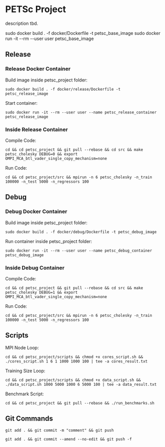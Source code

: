 # PETSc Project

description tbd.

sudo docker build . -f docker/Dockerfile -t petsc_base_image
sudo docker run -it --rm --user user petsc_base_image


## Release

### Release Docker Container

Build image inside petsc_project folder:

`sudo docker build . -f docker/release/Dockerfile -t petsc_release_image`

Start container:

`sudo docker run -it --rm --user user --name petsc_release_container petsc_release_image`

### Inside Release Container
Compile Code:

`cd && cd petsc_project && git pull --rebase && cd src && make petsc_cholesky DEBUG=0 && export OMPI_MCA_btl_vader_single_copy_mechanism=none`

Run Code:

`cd && cd petsc_project/src && mpirun -n 6 petsc_cholesky -n_train 100000 -n_test 5000 -n_regressors 100`


## Debug

### Debug Docker Container

Build image inside petsc_project folder:

`sudo docker build . -f docker/debug/Dockerfile -t petsc_debug_image`

Run container inside petsc_project folder:

`sudo docker run -it --rm --user user --name petsc_debug_container petsc_debug_image`

### Inside Debug Container

Compile Code:

`cd && cd petsc_project && git pull --rebase && cd src && make petsc_cholesky DEBUG=1 && export OMPI_MCA_btl_vader_single_copy_mechanism=none`

Run Code:

`cd && cd petsc_project/src && mpirun -n 6 petsc_cholesky -n_train 100000 -n_test 5000 -n_regressors 100`

## Scripts

MPI Node Loop:

`cd && cd petsc_project/scripts && chmod +x cores_script.sh && ./cores_script.sh 1 6 1 1000 1000 100 | tee -a cores_result.txt`

Training Size Loop:

`cd && cd petsc_project/scripts && chmod +x data_script.sh && ./data_script.sh 1000 5000 1000 6 5000 100 | tee -a data_result.txt`

Benchmark Script:

`cd && cd petsc_project && git pull --rebase && ./run_benchmarks.sh`


## Git Commands

`git add . && git commit -m "comment" && git push`

`git add . && git commit --amend --no-edit && git push -f`
